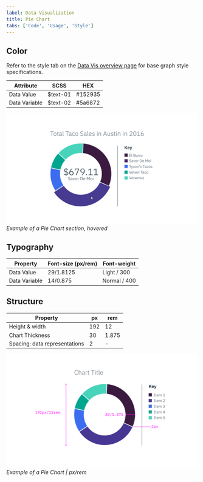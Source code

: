 ```yaml
---
label: Data Visualization
title: Pie Chart
tabs: ['Code', 'Usage', 'Style']
---
```


## Color

Refer to the style tab on the [Data Vis overview page](/data-visualization/overview/style) for base graph style specifications.

| Attribute     | SCSS     | HEX     |
| ------------- | -------- | ------- |
| Data Value    | $text-01 | #152935 |
| Data Variable | $text-02 | #5a6872 |

![Pie Chart hover example](images/style-pie-chart-1.png)
_Example of a Pie Chart section, hovered_

## Typography

| Property      | Font-size (px/rem) | Font-weight  |
| ------------- | ------------------ | ------------ |
| Data Value    | 29/1.8125          | Light / 300  |
| Data Variable | 14/0.875           | Normal / 400 |

## Structure

| Property                      | px  | rem   |
| ----------------------------- | --- | ----- |
| Height & width                | 192 | 12    |
| Chart Thickness               | 30  | 1.875 |
| Spacing: data representations | 2   | -     |

![Pie Chart example](images/style-pie-chart.png)
_Example of a Pie Chart | px/rem_
